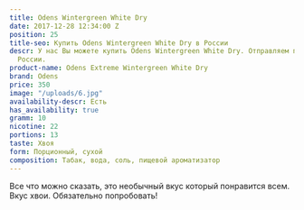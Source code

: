 ```yaml
---
title: Odens Wintergreen White Dry
date: 2017-12-28 12:34:00 Z
position: 25
title-seo: Купить Odens Wintergreen White Dry в России
descr: У нас Вы можете купить Odens Wintergreen White Dry. Отправляем по всей территории
  России.
product-name: Odens Extreme Wintergreen White Dry
brand: Odens
price: 350
image: "/uploads/6.jpg"
availability-descr: Есть
has_availability: true
gramm: 10
nicotine: 22
portions: 13
taste: Хвоя
form: Порционный, сухой
composition: Табак, вода, соль, пищевой ароматизатор
---
```


Все что можно сказать, это необычный вкус который понравится всем. Вкус хвои. Обязательно попробовать!